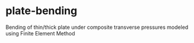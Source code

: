 # plate-bending
Bending of thin/thick plate under composite transverse pressures modeled using Finite Element Method
